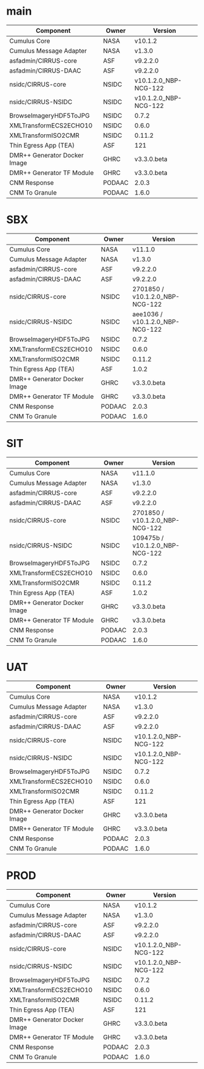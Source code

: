 # main

| Component | Owner | Version |
| -- | -- | -- |
| Cumulus Core | NASA | v10.1.2 |
| Cumulus Message Adapter | NASA | v1.3.0 |
| asfadmin/CIRRUS-core | ASF | v9.2.2.0 |
| asfadmin/CIRRUS-DAAC | ASF | v9.2.2.0 |
| nsidc/CIRRUS-core | NSIDC | v10.1.2.0_NBP-NCG-122 |
| nsidc/CIRRUS-NSIDC | NSIDC | v10.1.2.0_NBP-NCG-122 |
| BrowseImageryHDF5ToJPG | NSIDC | 0.7.2 |
| XMLTransformECS2ECHO10 | NSIDC | 0.6.0 |
| XMLTransformISO2CMR | NSIDC | 0.11.2 |
| Thin Egress App (TEA) | ASF | 121 |
| DMR++ Generator Docker Image | GHRC | v3.3.0.beta |
| DMR++ Generator TF Module | GHRC | v3.3.0.beta |
| CNM Response | PODAAC | 2.0.3 |
| CNM To Granule | PODAAC | 1.6.0 |

# SBX

| Component | Owner | Version |
| -- | -- | -- |
| Cumulus Core | NASA | v11.1.0 |
| Cumulus Message Adapter | NASA | v1.3.0 |
| asfadmin/CIRRUS-core | ASF | v9.2.2.0 |
| asfadmin/CIRRUS-DAAC | ASF | v9.2.2.0 |
| nsidc/CIRRUS-core | NSIDC | 2701850 / v10.1.2.0_NBP-NCG-122 |
| nsidc/CIRRUS-NSIDC | NSIDC | aee1036 / v10.1.2.0_NBP-NCG-122 |
| BrowseImageryHDF5ToJPG | NSIDC | 0.7.2 |
| XMLTransformECS2ECHO10 | NSIDC | 0.6.0 |
| XMLTransformISO2CMR | NSIDC | 0.11.2 |
| Thin Egress App (TEA) | ASF | 1.0.2 |
| DMR++ Generator Docker Image | GHRC | v3.3.0.beta |
| DMR++ Generator TF Module | GHRC | v3.3.0.beta |
| CNM Response | PODAAC | 2.0.3 |
| CNM To Granule | PODAAC | 1.6.0 |

# SIT

| Component | Owner | Version |
| -- | -- | -- |
| Cumulus Core | NASA | v11.1.0 |
| Cumulus Message Adapter | NASA | v1.3.0 |
| asfadmin/CIRRUS-core | ASF | v9.2.2.0 |
| asfadmin/CIRRUS-DAAC | ASF | v9.2.2.0 |
| nsidc/CIRRUS-core | NSIDC | 2701850 / v10.1.2.0_NBP-NCG-122 |
| nsidc/CIRRUS-NSIDC | NSIDC | 109475b / v10.1.2.0_NBP-NCG-122 |
| BrowseImageryHDF5ToJPG | NSIDC | 0.7.2 |
| XMLTransformECS2ECHO10 | NSIDC | 0.6.0 |
| XMLTransformISO2CMR | NSIDC | 0.11.2 |
| Thin Egress App (TEA) | ASF | 1.0.2 |
| DMR++ Generator Docker Image | GHRC | v3.3.0.beta |
| DMR++ Generator TF Module | GHRC | v3.3.0.beta |
| CNM Response | PODAAC | 2.0.3 |
| CNM To Granule | PODAAC | 1.6.0 |

# UAT

| Component | Owner | Version |
| -- | -- | -- |
| Cumulus Core | NASA | v10.1.2 |
| Cumulus Message Adapter | NASA | v1.3.0 |
| asfadmin/CIRRUS-core | ASF | v9.2.2.0 |
| asfadmin/CIRRUS-DAAC | ASF | v9.2.2.0 |
| nsidc/CIRRUS-core | NSIDC | v10.1.2.0_NBP-NCG-122 |
| nsidc/CIRRUS-NSIDC | NSIDC | v10.1.2.0_NBP-NCG-122 |
| BrowseImageryHDF5ToJPG | NSIDC | 0.7.2 |
| XMLTransformECS2ECHO10 | NSIDC | 0.6.0 |
| XMLTransformISO2CMR | NSIDC | 0.11.2 |
| Thin Egress App (TEA) | ASF | 121 |
| DMR++ Generator Docker Image | GHRC | v3.3.0.beta |
| DMR++ Generator TF Module | GHRC | v3.3.0.beta |
| CNM Response | PODAAC | 2.0.3 |
| CNM To Granule | PODAAC | 1.6.0 |

# PROD

| Component | Owner | Version |
| -- | -- | -- |
| Cumulus Core | NASA | v10.1.2 |
| Cumulus Message Adapter | NASA | v1.3.0 |
| asfadmin/CIRRUS-core | ASF | v9.2.2.0 |
| asfadmin/CIRRUS-DAAC | ASF | v9.2.2.0 |
| nsidc/CIRRUS-core | NSIDC | v10.1.2.0_NBP-NCG-122 |
| nsidc/CIRRUS-NSIDC | NSIDC | v10.1.2.0_NBP-NCG-122 |
| BrowseImageryHDF5ToJPG | NSIDC | 0.7.2 |
| XMLTransformECS2ECHO10 | NSIDC | 0.6.0 |
| XMLTransformISO2CMR | NSIDC | 0.11.2 |
| Thin Egress App (TEA) | ASF | 121 |
| DMR++ Generator Docker Image | GHRC | v3.3.0.beta |
| DMR++ Generator TF Module | GHRC | v3.3.0.beta |
| CNM Response | PODAAC | 2.0.3 |
| CNM To Granule | PODAAC | 1.6.0 |